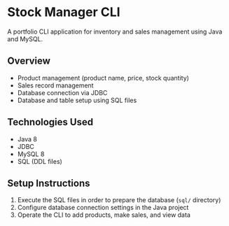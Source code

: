 # Stock Manager CLI

A portfolio CLI application for inventory and sales management using Java and MySQL.

## Overview

- Product management (product name, price, stock quantity)
- Sales record management
- Database connection via JDBC
- Database and table setup using SQL files

## Technologies Used

- Java 8
- JDBC
- MySQL 8
- SQL (DDL files)

## Setup Instructions

1. Execute the SQL files in order to prepare the database (`sql/` directory)
2. Configure database connection settings in the Java project
3. Operate the CLI to add products, make sales, and view data
